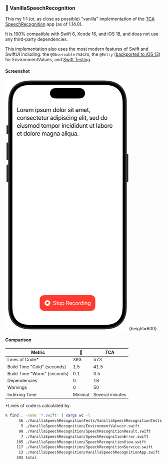 ### 🍦 VanillaSpeechRecognition

This my 1:1 (or, as close as possible) "vanilla" implementation of the [TCA SpeechRecognition](https://github.com/pointfreeco/swift-composable-architecture/tree/1.14.0/Examples/SpeechRecognition) app (as of 1.14.0).

It is 100% compatible with Swift 6, Xcode 16, and iOS 18, and does not use any third-party dependencies.

This implementation also uses the most modern features of Swift and SwiftUI including: the `@Observable` macro, the `@Entry` ([backported to iOS 13](https://developer.apple.com/documentation/swiftui/entry())) for EnvironmentValues, and [Swift Testing](https://developer.apple.com/xcode/swift-testing/).

#### Screenshot

![VSR](Images/VSR.png){height=600}

#### Comparison

| Metric                      | 🍦       | TCA             |
| --------------------------- | ------- | --------------- |
| Lines of Code\*             | 393     | 573             |
| Build Time "Cold" (seconds) | 1.5     | 41.5            |
| Build Time "Warm" (seconds) | 0.1     | 0.5             |
| Dependencies                | 0       | 18              |
| Warnings                    | 0       | 50              |
| Indexing Time               | Minimal | Several minutes |

\*Lines of code is calculated by:

```zsh
% find . -name '*.swift' | xargs wc -l
      56 ./VanillaSpeechRecognitionTests/VanillaSpeechRecognitionTests.swift
       5 ./VanillaSpeechRecognition/EnvironmentValues+.swift
      90 ./VanillaSpeechRecognition/SpeechRecognitionResult.swift
       7 ./VanillaSpeechRecognition/SpeechRecognitionError.swift
     105 ./VanillaSpeechRecognition/SpeechRecognitionView.swift
     117 ./VanillaSpeechRecognition/SpeechRecognitionService.swift
      13 ./VanillaSpeechRecognition/VanillaSpeechRecognitionApp.swift
     393 total
```


